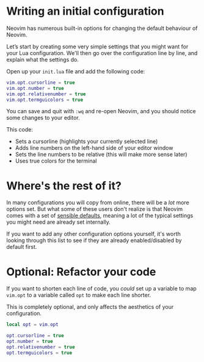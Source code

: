 # Writing an initial configuration

Neovim has numerous built-in options for changing the default behaviour of Neovim.

Let’s start by creating some very simple settings that you might want for your Lua configuration. We'll then go over the configuration line by line, and explain what the settings do.

Open up your `init.lua` file and add the following code:

```lua
vim.opt.cursorline = true
vim.opt.number = true
vim.opt.relativenumber = true
vim.opt.termguicolors = true
```
You can save and quit with `:wq` and re-open Neovim, and you should notice some changes to your editor.

This code:
- Sets a cursorline (highlights your currently selected line)
- Adds line numbers on the left-hand side of your editor window
- Sets the line numbers to be relative (this will make more sense later)
- Uses true colors for the terminal

# Where's the rest of it?

In many configurations you will copy from online, there will be a *lot* more options set. But what some of these users don't realize is that Neovim comes with a set of [sensible defaults](https://neovim.io/doc/user/vim_diff.html#nvim-defaults), meaning a lot of the typical settings you might need are already set internally.

If you want to add any other configuration options yourself, it's worth looking through this list to see if they are already enabled/disabled by default first.

# Optional: Refactor your code

If you want to shorten each line of code, you *could* set up a variable to map `vim.opt` to a variable called `opt` to make each line shorter.

This is completely optional, and only affects the aesthetics of your configuration.

```lua
local opt = vim.opt

opt.cursorline = true
opt.number = true
opt.relativenumber = true
opt.termguicolors = true
```
